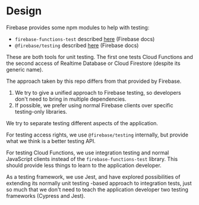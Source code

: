 # Design

Firebase provides some npm modules to help with testing:

- `firebase-functions-test` described [here](https://firebase.google.com/docs/functions/unit-testing) (Firebase docs)
- `@firebase/testing` described [here](https://firebase.google.com/docs/rules/unit-tests) (Firebase docs)

These are both tools for unit testing. The first one tests Cloud Functions and the second access of Realtime Database or Cloud Firestore (despite its generic name).

The approach taken by this repo differs from that provided by Firebase.

1. We try to give a unified approach to Firebase testing, so developers don't need to bring in multiple dependencies. 
2. If possible, we prefer using normal Firebase clients over specific testing-only libraries.

We try to separate testing different aspects of the application.

For testing access rights, we use `@firebase/testing` internally, but provide what we think is a better testing API.

For testing Cloud Functions, we use integration testing and normal JavaScript clients instead of the `firebase-functions-test` library. This should provide less things to learn to the application developer.

As a testing framework, we use Jest, and have explored possibilities of extending its normally unit testing -based approach to integration tests, just so much that we don't need to teach the application developer two testing frameworks (Cypress and Jest).

